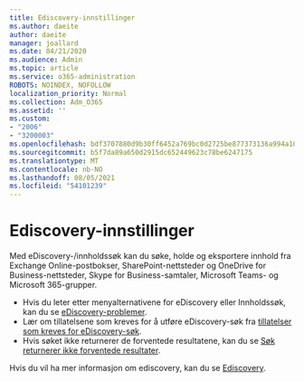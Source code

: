 ```yaml
---
title: Ediscovery-innstillinger
ms.author: daeite
author: daeite
manager: joallard
ms.date: 04/21/2020
ms.audience: Admin
ms.topic: article
ms.service: o365-administration
ROBOTS: NOINDEX, NOFOLLOW
localization_priority: Normal
ms.collection: Adm_O365
ms.assetid: ''
ms.custom:
- "2006"
- "3200003"
ms.openlocfilehash: bdf3707880d9b30ff6452a769bc0d2725be877373136a994a108e92d56d7b577
ms.sourcegitcommit: b5f7da89a650d2915dc652449623c78be6247175
ms.translationtype: MT
ms.contentlocale: nb-NO
ms.lasthandoff: 08/05/2021
ms.locfileid: "54101239"
---
```

# <a name="ediscovery-settings"></a>Ediscovery-innstillinger

Med eDiscovery-/innholdssøk kan du søke, holde og eksportere innhold fra Exchange Online-postbokser, SharePoint-nettsteder og OneDrive for Business-nettsteder, Skype for Business-samtaler, Microsoft Teams- og Microsoft 365-grupper.

- Hvis du leter etter menyalternativene for eDiscovery eller Innholdssøk, kan du se [eDiscovery-problemer](https://docs.microsoft.com/alchemyinsights/ediscovery-issues).
- Lær om tillatelsene som kreves for å utføre eDiscovery-søk fra [tillatelser som kreves for eDiscovery-søk](https://docs.microsoft.com/alchemyinsights/permissions-required-for-ediscovery-searches).
- Hvis søket ikke returnerer de forventede resultatene, kan du se [Søk returnerer ikke forventede resultater](https://docs.microsoft.com/alchemyinsights/search-not-returning-expected-results).

Hvis du vil ha mer informasjon om ediscovery, kan du se [Ediscovery](https://docs.microsoft.com/microsoft-365/compliance/ediscovery).
